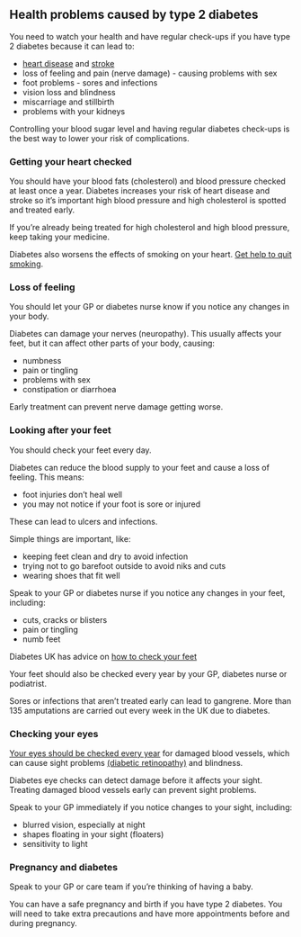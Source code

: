 ## Health problems caused by type 2 diabetes

You need to watch your health and have regular check-ups if you have type 2
diabetes because it can lead to:

* [heart disease](http://www.nhs.uk/conditions/coronary-heart-disease/pages/introduction.aspx) and [stroke](http://www.nhs.uk/Conditions/Stroke/Pages/Introduction.aspx)
* loss of feeling and pain (nerve damage) - causing problems with sex
* foot problems - sores and infections
* vision loss and blindness
* miscarriage and stillbirth
* problems with your kidneys

Controlling your blood sugar level and having regular diabetes check-ups is
the best way to lower your risk of complications.

### Getting your heart checked

You should have your blood fats (cholesterol) and blood pressure checked at least
once a year. Diabetes increases your risk of heart disease and stroke so it’s
important high blood pressure and high cholesterol is spotted and treated early.

If you’re already being treated for high cholesterol and high blood pressure,
keep taking your medicine.

Diabetes also worsens the effects of smoking on your heart.
[Get help to quit smoking](http://www.nhs.uk/LiveWell/Smoking/Pages/stopsmokingnewhome.aspx).

### Loss of feeling

You should let your GP or diabetes nurse know if you notice any changes in your
body.

Diabetes can damage your nerves (neuropathy). This usually affects your feet,
but it can affect other parts of your body, causing:

* numbness
* pain or tingling
* problems with sex
* constipation or diarrhoea

Early treatment can prevent nerve damage getting worse.

### Looking after your feet

You should check your feet every day.

Diabetes can reduce the blood supply to your feet and cause a loss of feeling.
This means:

* foot injuries don’t heal well
* you may not notice if your foot is sore or injured

These can lead to ulcers and infections.

Simple things are important, like:

* keeping feet clean and dry to avoid infection
* trying not to go barefoot outside to avoid niks and cuts
* wearing shoes that fit well

Speak to your GP or diabetes nurse if you notice any changes in your feet,
including:

* cuts, cracks or blisters
* pain or tingling
* numb feet

Diabetes UK has advice on
[how to check your feet](https://www.diabetes.org.uk/Guide-to-diabetes/Complications/Feet/)

Your feet should also be checked every year by your GP, diabetes nurse or
podiatrist.

Sores or infections that aren’t treated early can lead to gangrene. More than
135 amputations are carried out every week in the UK due to diabetes.

### Checking your eyes

[Your eyes should be checked every year](http://www.nhs.uk/Conditions/diabetic-eye-screening/Pages/Introduction.aspx)
for damaged blood vessels, which can cause sight problems
[(diabetic retinopathy)](http://www.nhs.uk/Conditions/Diabetic-retinopathy/Pages/Introduction.aspx) and blindness.

Diabetes eye checks can detect damage before it affects your sight. Treating
damaged blood vessels early can prevent sight problems.

Speak to your GP immediately if you notice changes to your sight, including:

* blurred vision, especially at night
* shapes floating in your sight (floaters)
* sensitivity to light

### Pregnancy and diabetes

Speak to your GP or care team if you’re thinking of having a baby.

You can have a safe pregnancy and birth if you have type 2 diabetes. You will
need to take extra precautions and have more appointments before and during
pregnancy.
